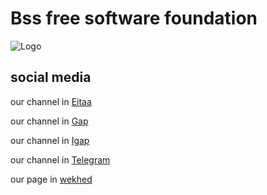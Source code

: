 # Bss free software foundation 

![Logo](https://s24.picofile.com/file/8453936918/logo.png)


## social media

our channel in [Eitaa](https://eitaa.com/bssinc)

our channel in [Gap](https://gap.im/bssinc)

our channel in [Igap](https://igap.net/bssinc)

our channel in [Telegram](https://t.me/bssinc)

our page in [wekhed](https://wekhed.ir/bssinc)
